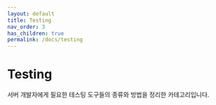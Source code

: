 ```yaml
---
layout: default
title: Testing
nav_order: 3
has_children: true
permalink: /docs/testing
---
```


# Testing

서버 개발자에게 필요한 테스팅 도구들의 종류와 방법을 정리한 카테고리입니다.

